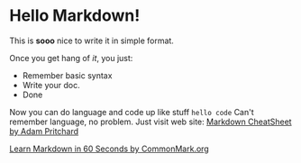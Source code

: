 # Hello Markdown!

This is **sooo** nice to write it in simple format.

Once you get hang of *it*, you just:
* Remember basic syntax
* Write your doc.
* Done

Now you can do language and code up like stuff `hello code`
Can't remember language, no problem. Just visit web site: 
[Markdown CheatSheet by Adam Pritchard](https://github.com/adam-p/markdown-here/wiki/Markdown-Cheatsheet)

[Learn Markdown in 60 Seconds by CommonMark.org](http://commonmark.org/help/)

